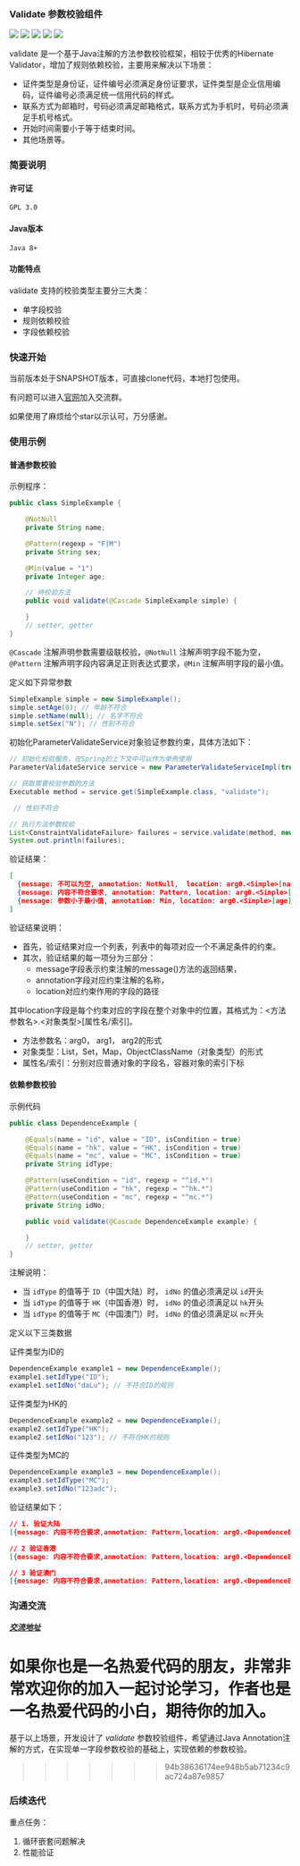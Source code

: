 ### Validate 参数校验组件
[![](https://img.shields.io/badge/官网-DevTool-green)](http://devtoolgroup.github.io)
![](https://img.shields.io/badge/语言-Java-blue)
![](https://img.shields.io/badge/许可证-GPL-red)
![](https://img.shields.io/badge/版本-1.0_SNAPSHOT-orange)
![](https://img.shields.io/badge/代码-3.7K-green)

validate 是一个基于Java注解的方法参数校验框架，相较于优秀的Hibernate Validator，增加了规则依赖校验，主要用来解决以下场景：
* 证件类型是身份证，证件编号必须满足身份证要求，证件类型是企业信用编码，证件编号必须满足统一信用代码的样式。
* 联系方式为邮箱时，号码必须满足邮箱格式，联系方式为手机时，号码必须满足手机号格式。
* 开始时间需要小于等于结束时间。
* 其他场景等。


### 简要说明
#### 许可证
    GPL 3.0

#### Java版本
    Java 8+

#### 功能特点
validate 支持的校验类型主要分三大类：
- 单字段校验
- 规则依赖校验
- 字段依赖校验

### 快速开始
当前版本处于SNAPSHOT版本，可直接clone代码，本地打包使用。

有问题可以进入[官网](http://devtoolgroup.github.io)加入交流群。

如果使用了麻烦给个star以示认可，万分感谢。

### 使用示例
#### 普通参数校验

示例程序：

```java
public class SimpleExample {

	@NotNull
	private String name;

	@Pattern(regexp = "F|M")
	private String sex;

	@Min(value = "1")
	private Integer age;

	// 待校验方法
	public void validate(@Cascade SimpleExample simple) {

	}
	// setter, getter
}
```
`@Cascade` 注解声明参数需要级联校验，`@NotNull` 注解声明字段不能为空，`@Pattern` 注解声明字段内容满足正则表达式要求，`@Min` 注解声明字段的最小值。

定义如下异常参数
```java
SimpleExample simple = new SimpleExample();
simple.setAge(0); // 年龄不符合
simple.setName(null); // 名字不符合
simple.setSex("N"); // 性别不符合

```
初始化ParameterValidateService对象验证参数约束，具体方法如下：
```java
// 初始化校验服务，在Spring的上下文中可以作为单例使用
ParameterValidateService service = new ParameterValidateServiceImpl(true);

// 获取需要校验参数的方法
Executable method = service.get(SimpleExample.class, "validate");

 // 性别不符合

// 执行方法参数校验
List<ConstraintValidateFailure> failures = service.validate(method, new Object[]{simple});
System.out.println(failures);
```

验证结果：
```json
[
  {message: 不可以为空, annotation: NotNull,  location: arg0.<Simple>[name]},
  {message: 内容不符合要求, annotation: Pattern, location: arg0.<Simple>[sex]},
  {message: 参数小于最小值, annotation: Min, location: arg0.<Simple>[age]}
]
```

验证结果说明：

* 首先，验证结果对应一个列表，列表中的每项对应一个不满足条件的约束。
* 其次，验证结果的每一项分为三部分：
  * message字段表示约束注解的message()方法的返回结果，
  * annotation字段对应约束注解的名称，
  * location对应约束作用的字段的路径
  
其中location字段是每个约束对应的字段在整个对象中的位置，其格式为：<方法参数名>.<对象类型>[属性名/索引]。

- 方法参数名：arg0， arg1， arg2的形式
- 对象类型：List，Set，Map，ObjectClassName（对象类型）的形式
- 属性名/索引：分别对应普通对象的字段名，容器对象的索引下标

#### 依赖参数校验
示例代码
```java
public class DependenceExample {

	@Equals(name = "id", value = "ID", isCondition = true)
	@Equals(name = "hk", value = "HK", isCondition = true)
	@Equals(name = "mc", value = "MC", isCondition = true)
	private String idType;

	@Pattern(useCondition = "id", regexp = "^id.*")
	@Pattern(useCondition = "hk", regexp = "^hk.*")
	@Pattern(useCondition = "mc", regexp = "^mc.*")
	private String idNo;

	public void validate(@Cascade DependenceExample example) {

	}
	// setter, getter
}
```
注解说明：
- 当 `idType` 的值等于 `ID`（中国大陆）时， `idNo` 的值必须满足以 `id`开头
- 当 `idType` 的值等于 `HK`（中国香港）时， `idNo` 的值必须满足以 `hk`开头
- 当 `idType` 的值等于 `MC`（中国澳门）时， `idNo` 的值必须满足以 `mc`开头

定义以下三类数据

证件类型为ID的
```java
DependenceExample example1 = new DependenceExample();
example1.setIdType("ID");
example1.setIdNo("daLu"); // 不符合ID的规则
```

证件类型为HK的
```java
DependenceExample example2 = new DependenceExample();
example2.setIdType("HK");
example2.setIdNo("123"); // 不符合HK的规则
```

证件类型为MC的
```java
DependenceExample example3 = new DependenceExample();
example3.setIdType("MC");
example3.setIdNo("123adc"); 
```

验证结果如下：
 ```json
// 1. 验证大陆
[{message: 内容不符合要求,annotation: Pattern,location: arg0.<DependenceExample>[idNo]}]

// 2 验证香港
[{message: 内容不符合要求,annotation: Pattern,location: arg0.<DependenceExample>[idNo]}]

// 3 验证澳门
[{message: 内容不符合要求,annotation: Pattern,location: arg0.<DependenceExample>[idNo]}]
 
 ```

### 沟通交流
[***交流地址***](http://devtoolgroup.github.io)

如果你也是一名热爱代码的朋友，非常非常欢迎你的加入一起讨论学习，作者也是一名热爱代码的小白，期待你的加入。
=======
基于以上场景，开发设计了 *validate* 参数校验组件，希望通过Java Annotation注解的方式，在实现单一字段参数校验的基础上，实现依赖的参数校验。
>>>>>>> 94b38636174ee948b5ab71234c9ac724a87e9857

### 后续迭代
重点任务：
1. 循环嵌套问题解决
2. 性能验证

